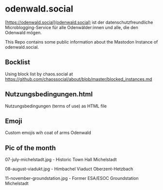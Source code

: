 # odenwald.social

[https://odenwald.social](odenwald.social) ist der datenschutzfreundliche Microblogging-Service für alle Odenwälder:innen und alle, die den Odenwald mögen.

This Repo contains some public information about the Mastodon Instance of odenwald.social.


## Bocklist
Using block list by chaos.social at https://github.com/chaossocial/about/blob/master/blocked_instances.md


## Nutzungsbedingungen.html
Nutzungsbedingungen (terms of use) as HTML file


## Emoji
Custom emojis wih coat of arms Odenwald


## Pic of the month
07-july-michelstadt.jpg - Historic Town Hall Michelstadt

08-august-viadukt.jpg - Himbachel Viaduct Oberzent-Hetzbach

11-november-groundstation.jpg - Former ESA/ESOC Groundstation Michelstadt
